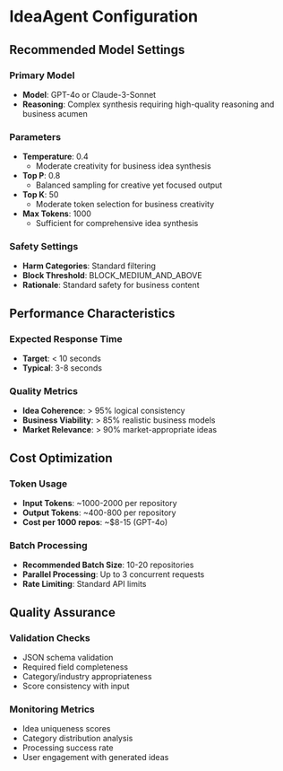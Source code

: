 # IdeaAgent Configuration

## Recommended Model Settings

### Primary Model
- **Model**: GPT-4o or Claude-3-Sonnet
- **Reasoning**: Complex synthesis requiring high-quality reasoning and business acumen

### Parameters
- **Temperature**: 0.4
  - Moderate creativity for business idea synthesis
- **Top P**: 0.8
  - Balanced sampling for creative yet focused output
- **Top K**: 50
  - Moderate token selection for business creativity
- **Max Tokens**: 1000
  - Sufficient for comprehensive idea synthesis

### Safety Settings
- **Harm Categories**: Standard filtering
- **Block Threshold**: BLOCK_MEDIUM_AND_ABOVE
- **Rationale**: Standard safety for business content

## Performance Characteristics

### Expected Response Time
- **Target**: < 10 seconds
- **Typical**: 3-8 seconds

### Quality Metrics
- **Idea Coherence**: > 95% logical consistency
- **Business Viability**: > 85% realistic business models
- **Market Relevance**: > 90% market-appropriate ideas

## Cost Optimization

### Token Usage
- **Input Tokens**: ~1000-2000 per repository
- **Output Tokens**: ~400-800 per repository
- **Cost per 1000 repos**: ~$8-15 (GPT-4o)

### Batch Processing
- **Recommended Batch Size**: 10-20 repositories
- **Parallel Processing**: Up to 3 concurrent requests
- **Rate Limiting**: Standard API limits

## Quality Assurance

### Validation Checks
- JSON schema validation
- Required field completeness
- Category/industry appropriateness
- Score consistency with input

### Monitoring Metrics
- Idea uniqueness scores
- Category distribution analysis
- Processing success rate
- User engagement with generated ideas
